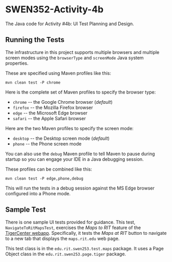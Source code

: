# SWEN352-Activity-4b

 The Java code for Activity #4b: UI Test Planning and Design.

## Running the Tests

The infrastructure in this project supports multiple browsers and multiple
screen modes using the `browserType` and `screenMode` Java system properties.

These are specified using Maven profiles like this:

```shell
mvn clean test -P chrome
```

Here is the complete set of Maven profiles to specify the browser type:
* `chrome` -- the Google Chrome browser (*default*)
* `firefox` -- the Mozilla Firefox browser
* `edge` -- the Microsoft Edge browser
* `safari` -- the Apple Safari browser

Here are the two Maven profiles to specify the screen mode:
* `desktop` -- the Desktop screen mode (*default*)
* `phone` -- the Phone screen mode

You can also use the `debug` Maven profile to tell Maven to pause during
startup so you can engage your IDE in a Java debugging session.

These profiles can be combined like this:

```shell
mvn clean test -P edge,phone,debug
```

This will run the tests in a debug session against the MS Edge browser configured
into a Phone mode.


## Sample Test

There is one sample UI tests provided for guidance.  This test, `NavigateToRitMapsTest`, exercises
the _Maps to RIT_ feature  of the [TigerCenter webapp](https://tigercenter.rit.edu).  Specifically, it tests the _Maps at RIT_
button to navigate to a new tab that displays the `maps.rit.edu` web page.

This test class is in the `edu.rit.swen253.test.maps` package.  It uses a Page Object class
in the `edu.rit.swen253.page.tiger` package.
